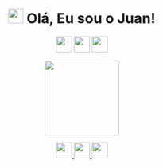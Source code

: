 <h1 align="center"><img src="https://raw.githubusercontent.com/kaueMarques/kaueMarques/master/hi.gif" width="30px"> Olá, Eu sou o Juan!</h1>

<p align="center">
  <img src="https://cdn.statically.io/gh/devicons/devicon/c7d326b6/icons/html5/html5-original.svg" width=32 height=32 />
  <img src="https://cdn.statically.io/gh/devicons/devicon/c7d326b6/icons/css3/css3-original.svg" width=32 height=32 />
  <img src="https://cdn.statically.io/gh/devicons/devicon/c7d326b6/icons/javascript/javascript-original.svg" width=32 height=32 />
<!--   <img src="https://cdn.statically.io/gh/devicons/devicon/c7d326b6/icons/nodejs/nodejs-original.svg" width=32 height=32 />
  <img src="https://cdn.statically.io/gh/devicons/devicon/c7d326b6/icons/mysql/mysql-original.svg" width=32 height=32 />
  <img src="https://cdn.statically.io/gh/devicons/devicon/c7d326b6/icons/mongodb/mongodb-original.svg" width=32 height=32 />
  <img src="https://cdn.statically.io/gh/devicons/devicon/c7d326b6/icons/express/express-original.svg" width=32 height=32 />
  <img src="https://cdn.statically.io/gh/devicons/devicon/c7d326b6/icons/npm/npm-original-wordmark.svg" width=32 height=32 />
  <img src="https://cdn.statically.io/gh/devicons/devicon/c7d326b6/icons/yarn/yarn-original.svg" width=32 height=32 />
  <img src="https://cdn.statically.io/gh/devicons/devicon/c7d326b6/icons/typescript/typescript-original.svg" width=32 height=32 /> -->
</p>

<p align="center">
<!--   <img align="" height='150px' src="https://github-readme-stats.vercel.app/api/top-langs/?username=01Juan&hide_title=true&layout=compact&theme=midnight-purple&count_private=true" /> -->
  <img align="" height='150px'
    src="https://github-readme-stats.vercel.app/api/top-langs/?username=01Juan&hide_title=true&hide_border=true&layout=compact&count_private=true" />
<!--   </br> -->
<!--   <img align="" height='150px'
    src="https://github-readme-stats.vercel.app/api?username=01Juan&hide_title=true&show_icons=true&theme=midnight-purple&hide_border=true&custom_title=Estat%C3%ADsticas%20de%20Juan%20Santos%20no%20GitHub"
    alt="01Juan" /> -->
<!--   <img src="https://github-readme-stats.vercel.app/api?username=01Juan&hide_title=true&show_icons=true&theme=midnight-purple&hide_border=true"/> -->
<!--   <img height="150em" src="https://github-readme-stats.vercel.app/api/top-langs/?username=01Juan&amp;layout=compact&amp;langs_count=7&amp;theme=dracula" style="max-width: 100%;"> -->
<!--   </br> -->
<!--   <img align="" height='150px'
    src="https://github-readme-stats.vercel.app/api?username=01Juan&hide_title=true&show_icons=true&hide_border=true&custom_title=Estat%C3%ADsticas%20de%20Juan%20Santos%20no%20GitHub"
    alt="01Juan" /> -->
    
</p>

<p align="center">
  <a href="https://01juan.github.io/" target="blank" alt="Github" title="Github">
    <img src="https://cdn.statically.io/gh/feathericons/feather/a718a7e9/icons/github.svg" width=32 height=32 />
  </a>
  <a href="https://linkedin.com/in/ssjuan/" target="blank" alt="Linkedin" title="Linkedin">
    <img src="https://cdn.statically.io/gh/feathericons/feather/a718a7e9/icons/linkedin.svg" width=32 height=32 />
  </a>
  <a href="mailto:ssjuantj@gmail.com" target="blank" alt="Linkedin" title="Linkedin">
    <img src="https://cdn.statically.io/gh/feathericons/feather/a718a7e9/icons/mail.svg" width=32 height=32 />
  </a>
</p>

<!-- <p align="center">
  <img src="https://komarev.com/ghpvc/?username=01Juan" alt="01Juan" />
</p> -->
